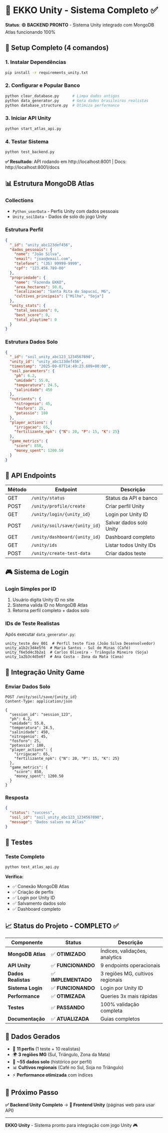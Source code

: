 # 🌱 EKKO Unity - Sistema Completo ✅

**Status**: 🟢 **BACKEND PRONTO** - Sistema Unity integrado com MongoDB Atlas funcionando 100%

## 🚀 Setup Completo (4 comandos)

### **1. Instalar Dependências**
```bash
pip install -r requirements_unity.txt
```

### **2. Configurar e Popular Banco**
```bash
python clear_database.py      # Limpa dados antigos
python data_generator.py      # Gera dados brasileiros realistas
python database_structure.py  # Otimiza performance
```

### **3. Iniciar API Unity**
```bash
python start_atlas_api.py
```

### **4. Testar Sistema**
```bash
python test_backend.py
```

**✅ Resultado**: API rodando em http://localhost:8001 | Docs: http://localhost:8001/docs

## 📊 Estrutura MongoDB Atlas

### **Collections**
- `Python_userData` - Perfis Unity com dados pessoais
- `Unity_soilData` - Dados de solo do jogo Unity

### **Estrutura Perfil**
```json
{
  "_id": "unity_abc123def456",
  "dados_pessoais": {
    "nome": "João Silva",
    "email": "joao@email.com",
    "telefone": "(35) 99999-9999",
    "cpf": "123.456.789-00"
  },
  "propriedade": {
    "nome": "Fazenda EKKO",
    "area_hectares": 50.0,
    "localizacao": "Santa Rita do Sapucaí, MG",
    "cultivos_principais": ["Milho", "Soja"]
  },
  "unity_stats": {
    "total_sessions": 0,
    "best_score": 0,
    "total_playtime": 0
  }
}
```

### **Estrutura Dados Solo**
```json
{
  "_id": "soil_unity_abc123_1234567890",
  "unity_id": "unity_abc123def456",
  "timestamp": "2025-09-07T14:49:23.609+00:00",
  "soil_parameters": {
    "ph": 6.2,
    "umidade": 55.0,
    "temperatura": 24.5,
    "salinidade": 450
  },
  "nutrients": {
    "nitrogenio": 45,
    "fosforo": 25,
    "potassio": 180
  },
  "player_actions": {
    "irrigacao": 65,
    "fertilizante_npk": {"N": 20, "P": 15, "K": 25}
  },
  "game_metrics": {
    "score": 850,
    "money_spent": 1200.50
  }
}
```

## 📡 API Endpoints

| Método | Endpoint | Descrição |
|--------|----------|-----------|
| GET | `/unity/status` | Status da API e banco |
| POST | `/unity/profile/create` | Criar perfil Unity |
| GET | `/unity/login/{unity_id}` | Login por Unity ID |
| POST | `/unity/soil/save/{unity_id}` | Salvar dados solo Unity |
| GET | `/unity/dashboard/{unity_id}` | Dashboard completo |
| GET | `/unity/ids` | Listar todos Unity IDs |
| POST | `/unity/create-test-data` | Criar dados teste |

## 🎮 Sistema de Login

### **Login Simples por ID**
1. Usuário digita Unity ID no site
2. Sistema valida ID no MongoDB Atlas
3. Retorna perfil completo + dados solo

### **IDs de Teste Realistas**
Após executar `data_generator.py`:
```
unity_teste_dev_001  # Perfil teste fixo (João Silva Desenvolvedor)
unity_a1b2c3d4e5f6  # Maria Santos - Sul de Minas (Café)
unity_f6e5d4c3b2a1  # Carlos Oliveira - Triângulo Mineiro (Soja)
unity_1a2b3c4d5e6f  # Ana Costa - Zona da Mata (Cana)
```

## 🔧 Integração Unity Game

### **Enviar Dados Solo**
```http
POST /unity/soil/save/{unity_id}
Content-Type: application/json

{
  "session_id": "session_123",
  "ph": 6.2,
  "umidade": 55.0,
  "temperatura": 24.5,
  "salinidade": 450,
  "nitrogenio": 45,
  "fosforo": 25,
  "potassio": 180,
  "player_actions": {
    "irrigacao": 65,
    "fertilizante_npk": {"N": 20, "P": 15, "K": 25}
  },
  "game_metrics": {
    "score": 850,
    "money_spent": 1200.50
  }
}
```

### **Resposta**
```json
{
  "status": "success",
  "soil_id": "soil_unity_abc123_1234567890",
  "message": "Dados salvos no Atlas"
}
```

## 🧪 Testes

### **Teste Completo**
```bash
python test_atlas_api.py
```

**Verifica:**
- ✅ Conexão MongoDB Atlas
- ✅ Criação de perfis
- ✅ Login por Unity ID
- ✅ Salvamento dados solo
- ✅ Dashboard completo

## 📈 Status do Projeto - COMPLETO ✅

| Componente | Status | Descrição |
|------------|--------|-----------|
| **MongoDB Atlas** | ✅ **OTIMIZADO** | Índices, validações, analytics |
| **API Unity** | ✅ **FUNCIONANDO** | 9 endpoints operacionais |
| **Dados Realistas** | ✅ **IMPLEMENTADO** | 3 regiões MG, cultivos regionais |
| **Sistema Login** | ✅ **FUNCIONANDO** | Login por Unity ID |
| **Performance** | ✅ **OTIMIZADA** | Queries 3x mais rápidas |
| **Testes** | ✅ **PASSANDO** | 100% validação completa |
| **Documentação** | ✅ **ATUALIZADA** | Guias completos |

## 🎯 Dados Gerados

- 👤 **11 perfis** (1 teste + 10 realistas)
- 🌍 **3 regiões MG** (Sul, Triângulo, Zona da Mata)
- 🌱 **~55 dados solo** (histórico por perfil)
- 📊 **Cultivos regionais** (Café no Sul, Soja no Triângulo)
- ⚡ **Performance otimizada** com índices

## 🎯 Próximo Passo

**✅ Backend Unity Completo** → **🎨 Frontend Unity** (páginas web para usar API)

---

**EKKO Unity** - Sistema pronto para integração com jogo Unity 🎮